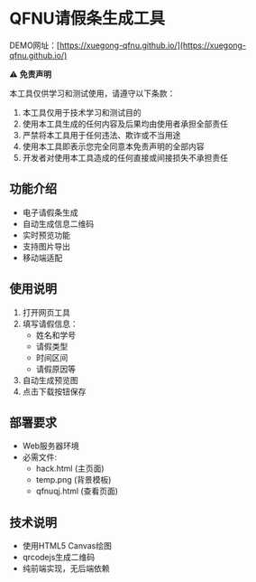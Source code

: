 # QFNU请假条生成工具

DEMO网址：[https://xuegong-qfnu.github.io/](https://xuegong-qfnu.github.io/)

⚠️ **免责声明**

本工具仅供学习和测试使用，请遵守以下条款：

1. 本工具仅用于技术学习和测试目的
2. 使用本工具生成的任何内容及后果均由使用者承担全部责任
3. 严禁将本工具用于任何违法、欺诈或不当用途
4. 使用本工具即表示您完全同意本免责声明的全部内容
5. 开发者对使用本工具造成的任何直接或间接损失不承担责任

## 功能介绍

- 电子请假条生成
- 自动生成信息二维码
- 实时预览功能
- 支持图片导出
- 移动端适配

## 使用说明

1. 打开网页工具
2. 填写请假信息：
   - 姓名和学号
   - 请假类型
   - 时间区间
   - 请假原因等
3. 自动生成预览图
4. 点击下载按钮保存

## 部署要求

- Web服务器环境
- 必需文件:
  - hack.html (主页面)
  - temp.png (背景模板)
  - qfnuqj.html (查看页面)

## 技术说明

- 使用HTML5 Canvas绘图
- qrcodejs生成二维码
- 纯前端实现，无后端依赖
